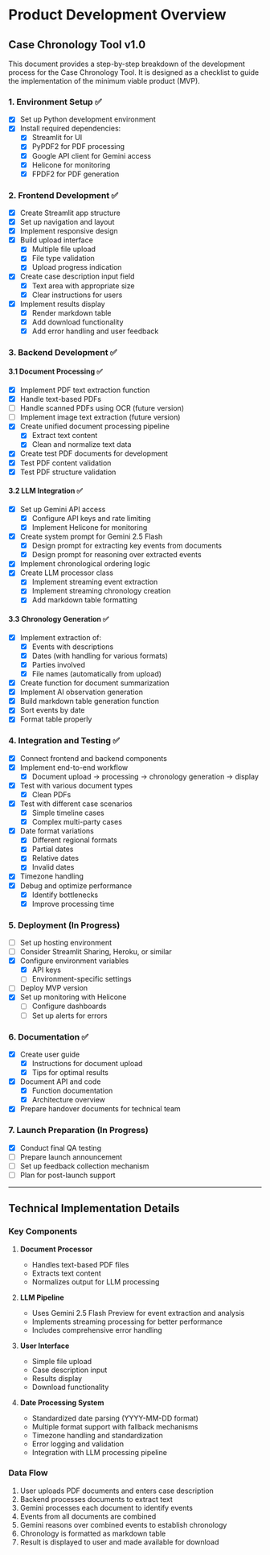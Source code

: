 # Product Development Overview
## Case Chronology Tool v1.0

This document provides a step-by-step breakdown of the development process for the Case Chronology Tool. It is designed as a checklist to guide the implementation of the minimum viable product (MVP).

### 1. Environment Setup ✅

- [x] Set up Python development environment
- [x] Install required dependencies:
  - [x] Streamlit for UI
  - [x] PyPDF2 for PDF processing
  - [x] Google API client for Gemini access
  - [x] Helicone for monitoring
  - [x] FPDF2 for PDF generation

### 2. Frontend Development ✅

- [x] Create Streamlit app structure
- [x] Set up navigation and layout
- [x] Implement responsive design
- [x] Build upload interface
  - [x] Multiple file upload
  - [x] File type validation
  - [x] Upload progress indication
- [x] Create case description input field
  - [x] Text area with appropriate size
  - [x] Clear instructions for users
- [x] Implement results display
  - [x] Render markdown table
  - [x] Add download functionality
  - [x] Add error handling and user feedback

### 3. Backend Development ✅

#### 3.1 Document Processing ✅

- [x] Implement PDF text extraction function
- [x] Handle text-based PDFs
- [ ] Handle scanned PDFs using OCR (future version)
- [ ] Implement image text extraction (future version)
- [x] Create unified document processing pipeline
  - [x] Extract text content
  - [x] Clean and normalize text data
- [x] Create test PDF documents for development
- [x] Test PDF content validation
- [x] Test PDF structure validation

#### 3.2 LLM Integration ✅

- [x] Set up Gemini API access
  - [x] Configure API keys and rate limiting
  - [x] Implement Helicone for monitoring
- [x] Create system prompt for Gemini 2.5 Flash
  - [x] Design prompt for extracting key events from documents
  - [x] Design prompt for reasoning over extracted events
- [x] Implement chronological ordering logic
- [x] Create LLM processor class
  - [x] Implement streaming event extraction
  - [x] Implement streaming chronology creation
  - [x] Add markdown table formatting

#### 3.3 Chronology Generation ✅

- [x] Implement extraction of:
  - [x] Events with descriptions
  - [x] Dates (with handling for various formats)
  - [x] Parties involved
  - [x] File names (automatically from upload)
- [x] Create function for document summarization
- [x] Implement AI observation generation
- [x] Build markdown table generation function
- [x] Sort events by date
- [x] Format table properly

### 4. Integration and Testing ✅

- [x] Connect frontend and backend components
- [x] Implement end-to-end workflow
  - [x] Document upload → processing → chronology generation → display
- [x] Test with various document types
  - [x] Clean PDFs
- [x] Test with different case scenarios
  - [x] Simple timeline cases
  - [x] Complex multi-party cases
- [x] Date format variations
  - [x] Different regional formats
  - [x] Partial dates
  - [x] Relative dates
  - [x] Invalid dates
- [x] Timezone handling
- [x] Debug and optimize performance
  - [x] Identify bottlenecks
  - [x] Improve processing time

### 5. Deployment (In Progress)

- [ ] Set up hosting environment
- [ ] Consider Streamlit Sharing, Heroku, or similar
- [x] Configure environment variables
  - [x] API keys
  - [ ] Environment-specific settings
- [ ] Deploy MVP version
- [x] Set up monitoring with Helicone
  - [ ] Configure dashboards
  - [ ] Set up alerts for errors

### 6. Documentation ✅

- [x] Create user guide
  - [x] Instructions for document upload
  - [x] Tips for optimal results
- [x] Document API and code
  - [x] Function documentation
  - [x] Architecture overview
- [x] Prepare handover documents for technical team

### 7. Launch Preparation (In Progress)

- [x] Conduct final QA testing
- [ ] Prepare launch announcement
- [ ] Set up feedback collection mechanism
- [ ] Plan for post-launch support

---

## Technical Implementation Details

### Key Components

1. **Document Processor**
   - Handles text-based PDF files
   - Extracts text content
   - Normalizes output for LLM processing

2. **LLM Pipeline**
   - Uses Gemini 2.5 Flash Preview for event extraction and analysis
   - Implements streaming processing for better performance
   - Includes comprehensive error handling

3. **User Interface**
   - Simple file upload
   - Case description input
   - Results display
   - Download functionality

4. **Date Processing System**
   - Standardized date parsing (YYYY-MM-DD format)
   - Multiple format support with fallback mechanisms
   - Timezone handling and standardization
   - Error logging and validation
   - Integration with LLM processing pipeline

### Data Flow

1. User uploads PDF documents and enters case description
2. Backend processes documents to extract text
3. Gemini processes each document to identify events
4. Events from all documents are combined
5. Gemini reasons over combined events to establish chronology
6. Chronology is formatted as markdown table
7. Result is displayed to user and made available for download